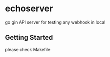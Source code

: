 # echoserver

go gin API server for testing any webhook in local

## Getting Started

please check Makefile